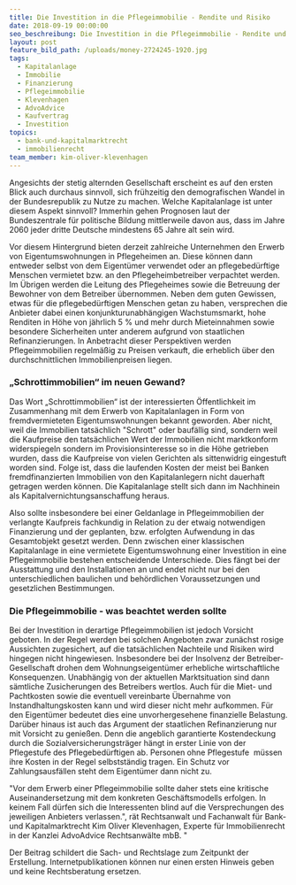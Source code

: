 ```yaml
---
title: Die Investition in die Pflegeimmobilie - Rendite und Risiko
date: 2018-09-19 00:00:00
seo_beschreibung: Die Investition in die Pflegeimmobilie - Rendite und Risiko
layout: post
feature_bild_path: /uploads/money-2724245-1920.jpg
tags:
  - Kapitalanlage
  - Immobilie
  - Finanzierung
  - Pflegeimmobilie
  - Klevenhagen
  - AdvoAdvice
  - Kaufvertrag
  - Investition
topics:
  - bank-und-kapitalmarktrecht
  - immobilienrecht
team_member: kim-oliver-klevenhagen
---
```


Angesichts der stetig alternden Gesellschaft erscheint es auf den ersten Blick auch durchaus sinnvoll, sich fr&uuml;hzeitig den demografischen Wandel in der Bundesrepublik zu Nutze zu machen. Welche Kapitalanlage ist unter diesem Aspekt sinnvoll? Immerhin gehen Prognosen laut der Bundeszentrale f&uuml;r politische Bildung mittlerweile davon aus, dass im Jahre 2060 jeder dritte Deutsche mindestens 65 Jahre alt sein wird.

Vor diesem Hintergrund bieten derzeit zahlreiche Unternehmen den Erwerb von Eigentumswohnungen in Pflegeheimen an. Diese k&ouml;nnen dann entweder selbst von dem Eigent&uuml;mer verwendet oder an pflegebed&uuml;rftige Menschen vermietet bzw. an den Pflegeheimbetreiber verpachtet werden. Im &Uuml;brigen werden die Leitung des Pflegeheimes sowie die Betreuung der Bewohner von dem Betreiber &uuml;bernommen. Neben dem guten Gewissen, etwas f&uuml;r die pflegebed&uuml;rftigen Menschen getan zu haben, versprechen die Anbieter dabei einen konjunkturunabh&auml;ngigen Wachstumsmarkt, hohe Renditen in H&ouml;he von j&auml;hrlich 5 % und mehr durch Mieteinnahmen sowie besondere Sicherheiten unter anderem aufgrund von staatlichen Refinanzierungen. In Anbetracht dieser Perspektiven werden Pflegeimmobilien regelm&auml;&szlig;ig zu Preisen verkauft, die erheblich &uuml;ber den durchschnittlichen Immobilienpreisen liegen.

### „Schrottimmobilien“ im neuen Gewand?

Das Wort „Schrottimmobilien“ ist der interessierten &Ouml;ffentlichkeit im Zusammenhang mit dem Erwerb von Kapitalanlagen in Form von fremdvermieteten Eigentumswohnungen bekannt geworden. Aber nicht, weil die Immobilien tats&auml;chlich "Schrott" oder bauf&auml;llig sind, sondern weil die Kaufpreise den tats&auml;chlichen Wert der Immobilien nicht marktkonform widerspiegeln sondern im Provisionsinteresse so in die H&ouml;he getrieben wurden, dass die Kaufpreise von vielen Gerichten als sittenwidrig eingestuft worden sind. Folge ist, dass die laufenden Kosten der meist bei Banken fremdfinanzierten Immobilien von den Kapitalanlegern nicht dauerhaft getragen werden k&ouml;nnen. Die Kapitalanlage stellt sich dann im Nachhinein als Kapitalvernichtungsanschaffung heraus.&nbsp;

Also sollte insbesondere bei einer Geldanlage in Pflegeimmobilien der verlangte Kaufpreis fachkundig in Relation zu der etwaig notwendigen Finanzierung und der geplanten, bzw. erfolgten Aufwendung in das Gesamtobjekt gesetzt werden. Denn zwischen einer klassischen Kapitalanlage in eine vermietete Eigentumswohnung einer Investition in eine Pflegeimmobilie bestehen entscheidende Unterschiede. Dies f&auml;ngt bei der Ausstattung und den Installationen an und endet nicht nur bei den unterschiedlichen baulichen und beh&ouml;rdlichen Voraussetzungen und gesetzlichen Bestimmungen.&nbsp;

### Die Pflegeimmobilie - was beachtet werden sollte

Bei der Investition in derartige Pflegeimmobilien ist jedoch Vorsicht geboten. In der Regel werden bei solchen Angeboten zwar zun&auml;chst rosige Aussichten zugesichert, auf die tats&auml;chlichen Nachteile und Risiken wird hingegen nicht hingewiesen. Insbesondere bei der Insolvenz der Betreiber-Gesellschaft drohen dem Wohnungseigent&uuml;mer erhebliche wirtschaftliche Konsequenzen. Unabh&auml;ngig von der aktuellen Marktsituation sind dann s&auml;mtliche Zusicherungen des Betreibers wertlos. Auch f&uuml;r die Miet- und Pachtkosten sowie die eventuell vereinbarte &Uuml;bernahme von Instandhaltungskosten kann und wird dieser nicht mehr aufkommen. F&uuml;r den Eigent&uuml;mer bedeutet dies eine unvorhergesehene finanzielle Belastung. Dar&uuml;ber hinaus ist auch das Argument der staatlichen Refinanzierung nur mit Vorsicht zu genie&szlig;en. Denn die angeblich garantierte Kostendeckung durch die Sozialversicherungstr&auml;ger h&auml;ngt in erster Linie von der Pflegestufe des Pflegebed&uuml;rftigen ab. Personen ohne Pflegestufe &nbsp;m&uuml;ssen ihre Kosten in der Regel selbstst&auml;ndig tragen. Ein Schutz vor Zahlungsausf&auml;llen steht dem Eigent&uuml;mer dann nicht zu.

"Vor dem Erwerb einer Pflegeimmobilie sollte daher stets eine kritische Auseinandersetzung mit dem konkreten Gesch&auml;ftsmodells erfolgen. In keinem Fall d&uuml;rfen sich die Interessenten blind auf die Versprechungen des jeweiligen Anbieters verlassen.", r&auml;t Rechtsanwalt und Fachanwalt f&uuml;r Bank- und Kapitalmarktrecht Kim Oliver Klevenhagen, Experte f&uuml;r Immobilienrecht in der Kanzlei AdvoAdvice Rechtsanw&auml;lte mbB. "&nbsp;

Der Beitrag schildert die Sach- und Rechtslage zum Zeitpunkt der Erstellung. Internetpublikationen k&ouml;nnen nur einen ersten Hinweis geben und keine Rechtsberatung ersetzen.